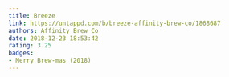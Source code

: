 ```yaml
---
title: Breeze
link: https://untappd.com/b/breeze-affinity-brew-co/1868687
authors: Affinity Brew Co
date: 2018-12-23 18:53:42
rating: 3.25
badges:
- Merry Brew-mas (2018)
---
```

